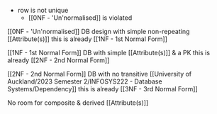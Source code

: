 - row is not unique
	- [[0NF - 'Un'normalised]] is violated

[[0NF - 'Un'normalised]] DB design with simple non-repeating [[Attribute(s)]]
	this is already [[1NF - 1st Normal Form]]

[[1NF - 1st Normal Form]] DB with simple [[Attribute(s)]] & a PK
	this is already [[2NF - 2nd Normal Form]]

[[2NF - 2nd Normal Form]] DB with no transitive [[University of Auckland/2023 Semester 2/INFOSYS222 - Database Systems/Dependency]]
	this is already [[3NF - 3rd Normal Form]]

No room for composite & derived [[Attribute(s)]]